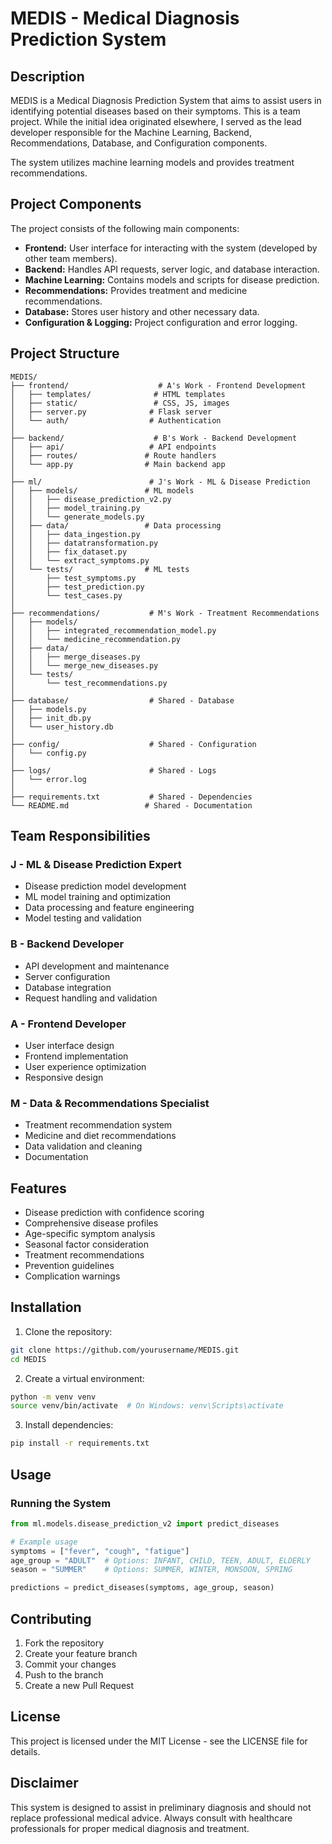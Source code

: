 # MEDIS - Medical Diagnosis Prediction System

## Description
MEDIS is a Medical Diagnosis Prediction System that aims to assist users in identifying potential diseases based on their symptoms. This is a team project. While the initial idea originated elsewhere, I served as the lead developer responsible for the Machine Learning, Backend, Recommendations, Database, and Configuration components.

The system utilizes machine learning models and provides treatment recommendations.

## Project Components
The project consists of the following main components:

-   **Frontend:** User interface for interacting with the system (developed by other team members).
-   **Backend:** Handles API requests, server logic, and database interaction.
-   **Machine Learning:** Contains models and scripts for disease prediction.
-   **Recommendations:** Provides treatment and medicine recommendations.
-   **Database:** Stores user history and other necessary data.
-   **Configuration & Logging:** Project configuration and error logging.

## Project Structure
```
MEDIS/
├── frontend/                    # A's Work - Frontend Development
│   ├── templates/              # HTML templates
│   ├── static/                 # CSS, JS, images
│   ├── server.py              # Flask server
│   └── auth/                  # Authentication
│
├── backend/                    # B's Work - Backend Development
│   ├── api/                   # API endpoints
│   ├── routes/               # Route handlers
│   └── app.py                # Main backend app
│
├── ml/                        # J's Work - ML & Disease Prediction
│   ├── models/               # ML models
│   │   ├── disease_prediction_v2.py
│   │   ├── model_training.py
│   │   └── generate_models.py
│   ├── data/                 # Data processing
│   │   ├── data_ingestion.py
│   │   ├── datatransformation.py
│   │   ├── fix_dataset.py
│   │   └── extract_symptoms.py
│   └── tests/                # ML tests
│       ├── test_symptoms.py
│       ├── test_prediction.py
│       └── test_cases.py
│
├── recommendations/           # M's Work - Treatment Recommendations
│   ├── models/
│   │   ├── integrated_recommendation_model.py
│   │   └── medicine_recommendation.py
│   ├── data/
│   │   ├── merge_diseases.py
│   │   └── merge_new_diseases.py
│   └── tests/
│       └── test_recommendations.py
│
├── database/                  # Shared - Database
│   ├── models.py
│   ├── init_db.py
│   └── user_history.db
│
├── config/                    # Shared - Configuration
│   └── config.py
│
├── logs/                      # Shared - Logs
│   └── error.log
│
├── requirements.txt           # Shared - Dependencies
└── README.md                 # Shared - Documentation
```

## Team Responsibilities

### J - ML & Disease Prediction Expert
- Disease prediction model development
- ML model training and optimization
- Data processing and feature engineering
- Model testing and validation

### B - Backend Developer
- API development and maintenance
- Server configuration
- Database integration
- Request handling and validation

### A - Frontend Developer
- User interface design
- Frontend implementation
- User experience optimization
- Responsive design

### M - Data & Recommendations Specialist
- Treatment recommendation system
- Medicine and diet recommendations
- Data validation and cleaning
- Documentation

## Features
- Disease prediction with confidence scoring
- Comprehensive disease profiles
- Age-specific symptom analysis
- Seasonal factor consideration
- Treatment recommendations
- Prevention guidelines
- Complication warnings

## Installation

1. Clone the repository:
```bash
git clone https://github.com/yourusername/MEDIS.git
cd MEDIS
```

2. Create a virtual environment:
```bash
python -m venv venv
source venv/bin/activate  # On Windows: venv\Scripts\activate
```

3. Install dependencies:
```bash
pip install -r requirements.txt
```

## Usage

### Running the System
```python
from ml.models.disease_prediction_v2 import predict_diseases

# Example usage
symptoms = ["fever", "cough", "fatigue"]
age_group = "ADULT"  # Options: INFANT, CHILD, TEEN, ADULT, ELDERLY
season = "SUMMER"    # Options: SUMMER, WINTER, MONSOON, SPRING

predictions = predict_diseases(symptoms, age_group, season)
```

## Contributing
1. Fork the repository
2. Create your feature branch
3. Commit your changes
4. Push to the branch
5. Create a new Pull Request

## License
This project is licensed under the MIT License - see the LICENSE file for details.

## Disclaimer
This system is designed to assist in preliminary diagnosis and should not replace professional medical advice. Always consult with healthcare professionals for proper medical diagnosis and treatment.